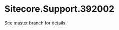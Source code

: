 # Sitecore.Support.392002

See [master branch](https://github.com/sitecoresupport/Sitecore.Support.392002) for details.
